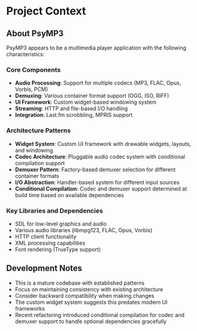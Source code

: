 # Project Context

## About PsyMP3
PsyMP3 appears to be a multimedia player application with the following characteristics:

### Core Components
- **Audio Processing**: Support for multiple codecs (MP3, FLAC, Opus, Vorbis, PCM)
- **Demuxing**: Various container format support (OGG, ISO, RIFF)
- **UI Framework**: Custom widget-based windowing system
- **Streaming**: HTTP and file-based I/O handling
- **Integration**: Last.fm scrobbling, MPRIS support

### Architecture Patterns
- **Widget System**: Custom UI framework with drawable widgets, layouts, and windowing
- **Codec Architecture**: Pluggable audio codec system with conditional compilation support
- **Demuxer Pattern**: Factory-based demuxer selection for different container formats
- **I/O Abstraction**: Handler-based system for different input sources
- **Conditional Compilation**: Codec and demuxer support determined at build time based on available dependencies

### Key Libraries and Dependencies
- SDL for low-level graphics and audio
- Various audio libraries (libmpg123, FLAC, Opus, Vorbis)
- HTTP client functionality
- XML processing capabilities
- Font rendering (TrueType support)

## Development Notes
- This is a mature codebase with established patterns
- Focus on maintaining consistency with existing architecture
- Consider backward compatibility when making changes
- The custom widget system suggests this predates modern UI frameworks
- Recent refactoring introduced conditional compilation for codec and demuxer support to handle optional dependencies gracefully